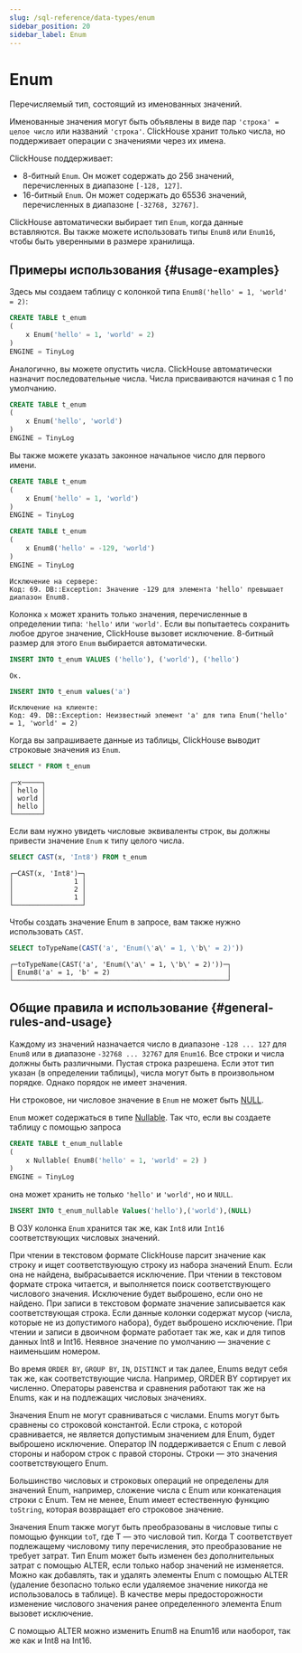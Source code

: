 ```yaml
---
slug: /sql-reference/data-types/enum
sidebar_position: 20
sidebar_label: Enum
---
```



# Enum

Перечисляемый тип, состоящий из именованных значений.

Именованные значения могут быть объявлены в виде пар `'строка' = целое число` или названий `'строка'`. ClickHouse хранит только числа, но поддерживает операции с значениями через их имена.

ClickHouse поддерживает:

- 8-битный `Enum`. Он может содержать до 256 значений, перечисленных в диапазоне `[-128, 127]`.
- 16-битный `Enum`. Он может содержать до 65536 значений, перечисленных в диапазоне `[-32768, 32767]`.

ClickHouse автоматически выбирает тип `Enum`, когда данные вставляются. Вы также можете использовать типы `Enum8` или `Enum16`, чтобы быть уверенными в размере хранилища.

## Примеры использования {#usage-examples}

Здесь мы создаем таблицу с колонкой типа `Enum8('hello' = 1, 'world' = 2)`:

``` sql
CREATE TABLE t_enum
(
    x Enum('hello' = 1, 'world' = 2)
)
ENGINE = TinyLog
```

Аналогично, вы можете опустить числа. ClickHouse автоматически назначит последовательные числа. Числа присваиваются начиная с 1 по умолчанию.

``` sql
CREATE TABLE t_enum
(
    x Enum('hello', 'world')
)
ENGINE = TinyLog
```

Вы также можете указать законное начальное число для первого имени.

``` sql
CREATE TABLE t_enum
(
    x Enum('hello' = 1, 'world')
)
ENGINE = TinyLog
```

``` sql
CREATE TABLE t_enum
(
    x Enum8('hello' = -129, 'world')
)
ENGINE = TinyLog
```

``` text
Исключение на сервере:
Код: 69. DB::Exception: Значение -129 для элемента 'hello' превышает диапазон Enum8.
```

Колонка `x` может хранить только значения, перечисленные в определении типа: `'hello'` или `'world'`. Если вы попытаетесь сохранить любое другое значение, ClickHouse вызовет исключение. 8-битный размер для этого `Enum` выбирается автоматически.

``` sql
INSERT INTO t_enum VALUES ('hello'), ('world'), ('hello')
```

``` text
Ок.
```

``` sql
INSERT INTO t_enum values('a')
```

``` text
Исключение на клиенте:
Код: 49. DB::Exception: Неизвестный элемент 'a' для типа Enum('hello' = 1, 'world' = 2)
```

Когда вы запрашиваете данные из таблицы, ClickHouse выводит строковые значения из `Enum`.

``` sql
SELECT * FROM t_enum
```

``` text
┌─x─────┐
│ hello │
│ world │
│ hello │
└───────┘
```

Если вам нужно увидеть числовые эквиваленты строк, вы должны привести значение `Enum` к типу целого числа.

``` sql
SELECT CAST(x, 'Int8') FROM t_enum
```

``` text
┌─CAST(x, 'Int8')─┐
│               1 │
│               2 │
│               1 │
└─────────────────┘
```

Чтобы создать значение Enum в запросе, вам также нужно использовать `CAST`.

``` sql
SELECT toTypeName(CAST('a', 'Enum(\'a\' = 1, \'b\' = 2)'))
```

``` text
┌─toTypeName(CAST('a', 'Enum(\'a\' = 1, \'b\' = 2)'))─┐
│ Enum8('a' = 1, 'b' = 2)                             │
└─────────────────────────────────────────────────────┘
```

## Общие правила и использование {#general-rules-and-usage}

Каждому из значений назначается число в диапазоне `-128 ... 127` для `Enum8` или в диапазоне `-32768 ... 32767` для `Enum16`. Все строки и числа должны быть различными. Пустая строка разрешена. Если этот тип указан (в определении таблицы), числа могут быть в произвольном порядке. Однако порядок не имеет значения.

Ни строковое, ни числовое значение в `Enum` не может быть [NULL](../../sql-reference/syntax.md).

`Enum` может содержаться в типе [Nullable](../../sql-reference/data-types/nullable.md). Так что, если вы создаете таблицу с помощью запроса

``` sql
CREATE TABLE t_enum_nullable
(
    x Nullable( Enum8('hello' = 1, 'world' = 2) )
)
ENGINE = TinyLog
```

она может хранить не только `'hello'` и `'world'`, но и `NULL`.

``` sql
INSERT INTO t_enum_nullable Values('hello'),('world'),(NULL)
```

В ОЗУ колонка `Enum` хранится так же, как `Int8` или `Int16` соответствующих числовых значений.

При чтении в текстовом формате ClickHouse парсит значение как строку и ищет соответствующую строку из набора значений Enum. Если она не найдена, выбрасывается исключение. При чтении в текстовом формате строка читается, и выполняется поиск соответствующего числового значения. Исключение будет выброшено, если оно не найдено. 
При записи в текстовом формате значение записывается как соответствующая строка. Если данные колонки содержат мусор (числа, которые не из допустимого набора), будет выброшено исключение. При чтении и записи в двоичном формате работает так же, как и для типов данных Int8 и Int16. 
Неявное значение по умолчанию — значение с наименьшим номером.

Во время `ORDER BY`, `GROUP BY`, `IN`, `DISTINCT` и так далее, Enums ведут себя так же, как соответствующие числа. Например, ORDER BY сортирует их численно. Операторы равенства и сравнения работают так же на Enums, как и на подлежащих числовых значениях.

Значения Enum не могут сравниваться с числами. Enums могут быть сравнены со строковой константой. Если строка, с которой сравнивается, не является допустимым значением для Enum, будет выброшено исключение. Оператор IN поддерживается с Enum с левой стороны и набором строк с правой стороны. Строки — это значения соответствующего Enum.

Большинство числовых и строковых операций не определены для значений Enum, например, сложение числа с Enum или конкатенация строки с Enum.
Тем не менее, Enum имеет естественную функцию `toString`, которая возвращает его строковое значение.

Значения Enum также могут быть преобразованы в числовые типы с помощью функции `toT`, где T — это числовой тип. Когда T соответствует подлежащему числовому типу перечисления, это преобразование не требует затрат.
Тип Enum может быть изменен без дополнительных затрат с помощью ALTER, если только набор значений не изменяется. Можно как добавлять, так и удалять элементы Enum с помощью ALTER (удаление безопасно только если удаляемое значение никогда не использовалось в таблице). В качестве меры предосторожности изменение числового значения ранее определенного элемента Enum вызовет исключение.

С помощью ALTER можно изменить Enum8 на Enum16 или наоборот, так же как и Int8 на Int16.
